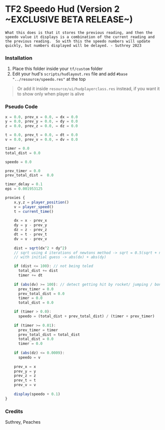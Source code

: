 # TF2 Speedo Hud (Version 2 ~EXCLUSIVE BETA RELEASE~)

`What this does is that it stores the previous reading, and then the speedo value it displays is a combination of the current reading and the previous reading. 
So with this the speedo numbers will update quickly, but numbers displayed will be delayed. - Suthrey 2023`

### Installation
1. Place this folder inside your `tf/custom` folder
2. Edit your hud's `scripts/hudlayout.res` file and add `#base "../resource/speedo.res"` at the top
> Or add it inside `resource/ui/hudplayerclass.res` instead, if you want it to show only when player is alive

### Pseudo Code
```js
x = 0.0, prev_x = 0.0, = dx = 0.0
y = 0.0, prev_y = 0.0, = dy = 0.0
z = 0.0, prev_z = 0.0, = dz = 0.0

t = 0.0, prev_t = 0.0, = dt = 0.0
v = 0.0, prev_v = 0.0, = dv = 0.0

timer = 0.0
total_dist = 0.0

speedo = 0.0

prev_timer = 0.0
prev_total_dist =  0.0

timer_delay = 0.1
eps = 0.001953125

proxies {
	x,y,z = player_position()
	v = player_speed()
	t = current_time()
	
	dx = x - prev_x
	dy = y - prev_y
	dz = z - prev_z
	dt = t - prev_t
	dv = v - prev_v
	
	dist = sqrt(dx^2 + dy^2)
	// sqrt using 4 iterations of newtons method -> sqrt = 0.5(sqrt + number/sqrt)
	// with initial guess -> abs(dx) + abs(dy)

	if (dist <= 100): // not being teled
	  total_dist += dist
	  timer += dt
	
	if (abs(dv) >= 100): // detect getting hit by rocket/ jumping / bonking something
	  prev_timer = 0.0
	  prev_total_dist = 0.0
	  timer = 0.0
	  total_dist = 0.0  

	if (timer > 0.0):
	  speedo = (total_dist + prev_total_dist) / (timer + prev_timer) 
	
	if (timer >= 0.01):
	  prev_timer = timer
	  prev_total_dist = total_dist
	  total_dist = 0.0
	  timer = 0.0
	
	if (abs(dz) <= 0.0009):
	  speedo = v
	
	prev_x = x
	prev_y = y
	prev_z = z
	prev_t = t
	prev_v = v
	
	display(speedo + 0.1)
}
```

### Credits
Suthrey, Peaches
